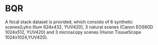 # BQR
A focal stack dataset is provided, which consists of 6 synthetic scenes(Lytro Illum 624x432, YUV420), 3 natural scenes (Canon EOS60D 1024x512, YUV420) and 3 microscopy scenes (Huron TissueScope 1024x1024,YUV420).
